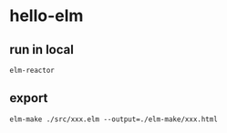 # hello-elm

## run in local

```
elm-reactor
```

## export

```
elm-make ./src/xxx.elm --output=./elm-make/xxx.html
```
